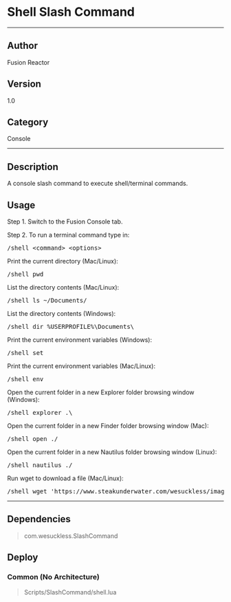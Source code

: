 # Shell Slash Command
___

## Author
Fusion Reactor

## Version
1.0

## Category
Console

___

## Description
<p>A console slash command to execute shell/terminal commands.</p>

<h2>Usage</h2>

<p>Step 1. Switch to the Fusion Console tab.<br>

Step 2. To run a terminal command type in:</p>
<pre>/shell &lt;command&gt; &lt;options&gt;</pre>

<p>Print the current directory (Mac/Linux):</p>
<pre>/shell pwd</pre>

<p>List the directory contents (Mac/Linux):</p>
<pre>/shell ls ~/Documents/</pre>

<p>List the directory contents (Windows):</p>
<pre>/shell dir %USERPROFILE%\Documents\</pre>

<p>Print the current environment variables (Windows):</p>
<pre>/shell set</pre>

<p>Print the current environment variables (Mac/Linux):</p>
<pre>/shell env</pre>

<p>Open the current folder in a new Explorer folder browsing window (Windows):</p>
<pre>/shell explorer .\</pre>

<p>Open the current folder in a new Finder folder browsing window (Mac):</p>
<pre>/shell open ./</pre>

<p>Open the current folder in a new Nautilus folder browsing window (Linux):</p>
<pre>/shell nautilus ./</pre>

<p>Run wget to download a file (Mac/Linux):</p>
<pre>/shell wget 'https://www.steakunderwater.com/wesuckless/images/smilies/icon_e_smile.gif'</pre>

___

## Dependencies

> com.wesuckless.SlashCommand  
## Deploy

### Common (No Architecture)

> Scripts/SlashCommand/shell.lua  
